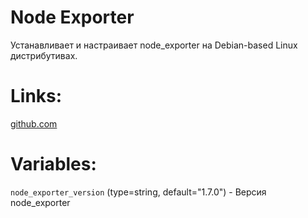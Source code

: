# Node Exporter

Устанавливает и настраивает node_exporter на Debian-based Linux дистрибутивах.

# Links:
[github.com](https://github.com/prometheus/node_exporter)

# Variables:
`node_exporter_version` (type=string, default="1.7.0") - Версия node_exporter